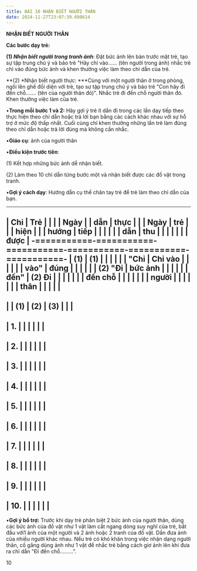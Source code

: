 ```yaml
---
title: BÀI 10 NHẬN BIẾT NGƯỜI THÂN
date: 2024-11-27T23:07:39.698614
---
```


**NHẬN BIẾT NGƯỜI THÂN**

**Các bước dạy trẻ:**

**(1) *Nhận biết người trong tranh ảnh***: Đặt bức ảnh lên bàn trước
mặt trẻ, tạo sự tập trung chú ý và bảo trẻ "Hãy chỉ vào...... (tên
người trong ảnh) nhắc trẻ chỉ vào đúng bức ảnh và khen thưởng việc làm
theo chỉ dẫn của trẻ.

**(2) *Nhận biết người thực: ***Cùng với một người thân ở trong phòng,
ngồi lên ghế đối diện với trẻ, tạo sự tập trung chú ý và bảo trẻ "Con
hãy đi đến chỗ....... (tên của người thân đó)". Nhắc trẻ đi đến chỗ
người thân đó. Khen thưởng việc làm của trẻ.

•**Trong mỗi bước 1 và 2:** Hãy gợi ý trẻ ít dần đi trong các lần dạy
tiếp theo thực hiện theo chỉ dẫn hoặc trả lời bạn bằng các cách khác
nhau với sự hỗ trợ ở mức độ thấp nhất. Cuối cùng chỉ khen thưởng những
lần trẻ làm đúng theo chỉ dẫn hoặc trả lời đúng mà không cần nhắc.

•**Giáo cụ**: ảnh của người thân

•**Điều kiện trước tiên**:

(1) Kết hợp những bức ảnh dễ nhận biết.

(2) Làm theo 10 chỉ dẫn từng bước một và nhận biết được các đồ vật
trong tranh.

•**Gợi ý cách dạy**: Hướng dẫn cụ thể chân tay trẻ để trẻ làm theo chỉ
dẫn của bạn.

-------------------------------------------------------------------------
| **Chỉ     | **Trẻ     |           |           |         | **Ngày  |
| dẫn**     | thực      |           |           | **Ngày** | trẻ**  |
|           | hiện**    |           |           | **hướng | **tiếp  |
|           |           |           |           | dẫn**   | thu     |
|           |           |           |           |           | được**  |
-===========-===========-===========-===========-===========-===========-
| **(1)   | **(1)   |           |           |           |           |
| "Chỉ    | Chỉ vào |           |           |           |           |
| vào"    | đúng    |           |           |           |           |
| (2) "Đi | bức ảnh |           |           |           |           |
| đến"**  | (2) Đi  |           |           |           |           |
|           | đến chỗ |           |           |           |           |
|           | người   |           |           |           |           |
|           | thân**  |           |           |           |           |
-------------------------------------------------------------------------
|           | **(1)**   | **(2)**   | **(3)**   |           |           |
-------------------------------------------------------------------------
| 1.     |           |           |           |           |           |
-------------------------------------------------------------------------
| 2.     |           |           |           |           |           |
-------------------------------------------------------------------------
| 3.     |           |           |           |           |           |
-------------------------------------------------------------------------
| 4.     |           |           |           |           |           |
-------------------------------------------------------------------------
| 5.     |           |           |           |           |           |
-------------------------------------------------------------------------
| 6.     |           |           |           |           |           |
-------------------------------------------------------------------------
| 7.     |           |           |           |           |           |
-------------------------------------------------------------------------
| 8.     |           |           |           |           |           |
-------------------------------------------------------------------------
| 9.     |           |           |           |           |           |
-------------------------------------------------------------------------
| 10.    |           |           |           |           |           |
-------------------------------------------------------------------------

•**Gợi ý bổ trợ:** Trước khi dạy trẻ phân biệt 2 bức ảnh của người
thân, dùng các bức ảnh của đồ vật như 1 vật làm cắt ngang dòng suy
nghĩ của trẻ, bắt đầu với1 ảnh của một người và 2 ảnh hoặc 2 tranh của
đồ vật. Dần đưa ảnh của nhiều người khác nhau. Nếu trẻ có khó khăn
trong việc nhận dạng người thân, cố gắng dùng ảnh như 1 vật để nhắc
trẻ bằng cách giơ ảnh lên khi đưa ra chỉ dẫn "Đi đến chỗ.........".

10

